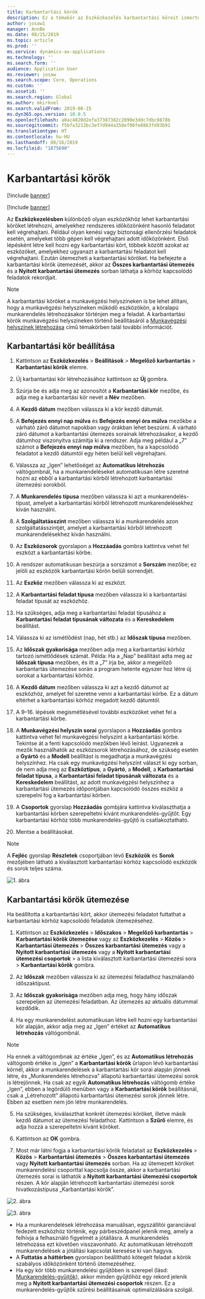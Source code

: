 ```yaml
---
title: Karbantartási körök
description: Ez a témakör az Eszközkezelés karbantartási köreit ismerteti.
author: josaw1
manager: AnnBe
ms.date: 08/15/2019
ms.topic: article
ms.prod: ''
ms.service: dynamics-ax-applications
ms.technology: ''
ms.search.form: ''
audience: Application User
ms.reviewer: josaw
ms.search.scope: Core, Operations
ms.custom: ''
ms.assetid: ''
ms.search.region: Global
ms.author: mkirknel
ms.search.validFrom: 2019-08-15
ms.dyn365.ops.version: 10.0.5
ms.openlocfilehash: a0ac4820d2efa37387382c2890e3ddc7dbc0878b
ms.sourcegitcommit: f5bfa3212bc3ef7d944a358ef08fe8863fd93b91
ms.translationtype: HT
ms.contentlocale: hu-HU
ms.lasthandoff: 08/16/2019
ms.locfileid: "1875690"
---
```

# <a name="maintenance-rounds"></a>Karbantartási körök


[!include [banner](../../includes/banner.md)]

[!include [banner](../../includes/preview-banner.md)]


Az **Eszközkezelésben** különböző olyan eszközökhöz lehet karbantartási köröket létrehozni, amelyekhez rendszeres időközönként hasonló feladatot kell végrehajtani. Például olyan kenési vagy biztonsági ellenőrzési feladatok esetén, amelyeket több gépen kell végrehajtani adott időközönként. Első lépésként létre kell hozni egy karbantartási kört, többek között azokat az eszközöket, amelyekhez ugyanazt a karbantartási feladatot kell végrehajtani. Ezután ütemezheti a karbantartási köröket. Ha befejezte a karbantartási körök ütemezését, akkor az **Összes karbantartási ütemezés** és a **Nyitott karbantartási ütemezés** sorban láthatja a körhöz kapcsolódó feladatok rekordjait.

>[!NOTE]
>A karbantartási köröket a munkavégzési helyszíneken is be lehet állítani, hogy a munkavégzési helyszíneken működő eszközökön, a köralapú munkarendelés létrehozásakor történjen meg a feladat. A karbantartási körök munkavégzési helyszíneken történő beállításáról a [Munkavégzési helyszínek létrehozása](../functional-locations/create-functional-locations.md) című témakörben talál további információt.

## <a name="set-up-a-maintenance-round"></a>Karbantartási kör beállítása

1. Kattintson az **Eszközkezelés** > **Beállítások** > **Megelőző karbantartás** > **Karbantartási körök** elemre.

2. Új karbantartási kör létrehozásához kattintson az **Új** gombra.

3. Szúrja be és adja meg az azonosítót a **Karbantartási kör** mezőbe, és adja meg a karbantartási kör nevét a **Név** mezőben.

4. A **Kezdő dátum** mezőben válassza ki a kör kezdő dátumát.

5. A **Befejezés ennyi nap múlva** és **Befejezés ennyi óra múlva** mezőkbe a várható záró dátumot napokban vagy órákban lehet beszúrni. A várható záró dátumot a karbantartási ütemezés sorainak létrehozásakor, a kezdő dátumhoz viszonyítva számítja ki a rendszer. Adja meg például a „7” számot a **Befejezés ennyi nap múlva** mezőben, ha a kapcsolódó feladatot a kezdő dátumtól egy héten belül kell végrehajtani.

6. Válassza az „Igen” lehetőséget az **Automatikus létrehozás** váltógombnál, ha a munkarendeléseket automatikusan létre szeretné hozni az ebből a karbantartási körből létrehozott karbantartási ütemezési sorokból.

7. A **Munkarendelés típusa** mezőben válassza ki azt a munkarendelés-típust, amelyet a karbantartási körből létrehozott munkarendelésekhez kíván használni.

8. A **Szolgáltatásszint** mezőben válassza ki a munkarendelés azon szolgáltatásszintjét, amelyet a karbantartási körből létrehozott munkarendelésekhez kíván használni.

9. Az **Eszközsorok** gyorslapon a **Hozzáadás** gombra kattintva vehet fel eszközt a karbantartási körbe.

10. A rendszer automatikusan beszúrja a sorszámot a **Sorszám** mezőbe; ez jelöli az eszközök karbantartási körön belüli sorrendjét.

11. Az **Eszköz** mezőben válassza ki az eszközt.

12. A **Karbantartási feladat típusa** mezőben válassza ki a karbantartási feladat típusát az eszközhöz.

13. Ha szükséges, adja meg a karbantartási feladat típusához a **Karbantartási feladat típusának változata** és a **Kereskedelem** beállítást.

14. Válassza ki az ismétlődést (nap, hét stb.) az **Időszak típusa** mezőben.

15. Az **Időszak gyakorisága** mezőben adja meg a karbantartási körhöz tartozó ismétlődések számát. Példa: Ha a „Nap” beállítást adta meg az **Időszak típusa** mezőben, és itt a „7” írja be, akkor a megelőző karbantartás ütemezése során a program hetente egyszer hoz létre új sorokat a karbantartási körhöz.

16. A **Kezdő dátum** mezőben válassza ki azt a kezdő dátumot az eszközhöz, amelyet fel szeretne venni a karbantartási körbe. Ez a dátum eltérhet a karbantartási körhöz megadott kezdő dátumtól.

17. A 9–16. lépések megismétlésével további eszközöket vehet fel a karbantartási körbe.

18. A **Munkavégzési helyszín sorai** gyorslapon a **Hozzáadás** gombra kattintva vehet fel munkavégzési helyszínt a karbantartási körbe. Tekintse át a fenti kapcsolódó mezőkben lévő leírást. Ugyanezek a mezők használhatók az eszközsorok létrehozásához, de szükség esetén a **Gyártó** és a **Modell** beállítást is megadhatja a munkavégzési helyszínhez. Ha csak egy munkavégzési helyszínt választ ki egy sorban, de nem adja meg az **Eszköztípus**, a **Gyártó**, a **Modell**, a **Karbantartási feladat típusa**, a **Karbantartási feladat típusának változata** és a **Kereskedelem** beállítást, az adott munkavégzési helyszínhez a karbantartási ütemezés időpontjában kapcsolódó összes eszköz a szerepelni fog a karbantartási körben.

19. A **Csoportok** gyorslap **Hozzáadás** gombjára kattintva kiválaszthatja a karbantartási körben szerepeltetni kívánt munkarendelés-gyűjtőt. Egy karbantartási körhöz több munkarendelés-gyűjtő is csatlakoztatható.

20. Mentse a beállításokat.

>[!NOTE]
>A **Fejléc** gyorslap **Részletek** csoportjában lévő **Eszközök** és **Sorok** mezőjében látható a kiválasztott karbantartási körhöz kapcsolódó eszközök és sorok teljes száma.

![1. ábra](media/13-preventive-maintenance.png)


## <a name="schedule-maintenance-rounds"></a>Karbantartási körök ütemezése

Ha beállította a karbantartási kört, akkor ütemezési feladatot futtathat a karbantartási körhöz kapcsolódó feladatok ütemezéséhez.

1. Kattintson az **Eszközkezelés** > **Időszakos** > **Megelőző karbantartás** > **Karbantartási körök ütemezése** vagy az **Eszközkezelés** > **Közös** > **Karbantartási ütemezés** > **Összes karbantartási ütemezés** vagy a **Nyitott karbantartási ütemezés** vagy a **Nyitott karbantartási ütemezési csoportok** > a lista kiválasztott karbantartási ütemezési sora > **Karbantartási körök** gombra.

2. Az **Időszak** mezőben válassza ki az ütemezési feladathoz használandó időszaktípust.

3. Az **Időszak gyakorisága** mezőben adja meg, hogy hány időszak szerepeljen az ütemezési feladatban. Az ütemezés az aktuális dátummal kezdődik.

4. Ha egy munkarendelést automatikusan létre kell hozni egy karbantartási kör alapján, akkor adja meg az „Igen” értéket az **Automatikus létrehozás** váltógombnál.

>[!NOTE]
>Ha ennek a váltógombnak az értéke „Igen”, és az **Automatikus létrehozás** váltógomb értéke is „Igen” a **Karbantartási körök** űrlapon lévő karbantartási körnél, akkor a munkarendelések a karbantartási kör sorai alapján jönnek létre, és „Munkarendelés létrehozva” állapotú karbantartási ütemezési sorok is létrejönnek. Ha csak az egyik **Automatikus létrehozás** váltógomb értéke „Igen”, ebben a legördülő menüben vagy a **Karbantartási körök** beállításnál, csak a „Létrehozott” állapotú karbantartási ütemezési sorok jönnek létre. Ebben az esetben nem jön létre munkarendelés.

5. Ha szükséges, kiválaszthat konkrét ütemezési köröket, illetve másik kezdő dátumot az ütemezési feladathoz. Kattintson a **Szűrő** elemre, és adja hozzá a szerepeltetni kívánt köröket.

6. Kattintson az **OK** gombra.

7. Most már látni fogja a karbantartási körök feladatait az **Eszközkezelés** > **Közös** > **Karbantartási ütemezés** > **Összes karbantartási ütemezés** vagy **Nyitott karbantartási ütemezés** sorban. Ha az ütemezett köröket munkarendelési csoporttal kapcsolja össze, akkor a karbantartási ütemezés sorai is láthatók a **Nyitott karbantartási ütemezési csoportok** részen. A kör alapján létrehozott karbantartási ütemezési sorok hivatkozástípusa „Karbantartási körök”.

![2. ábra](media/14-preventive-maintenance.png)

![3. ábra](media/15-preventive-maintenance.png)

- Ha a munkarendelések létrehozása manuálisan, egyszállítói garanciával fedezett eszközhöz történik, egy párbeszédpanel jelenik meg, amely a felhívja a felhasználó figyelmét a jótállásra. A munkarendelés létrehozása ezt követően visszavonható. Az automatikusan létrehozott munkarendelések a jótállási kapcsolat keresése ki van hagyva.  
- A **Futtatás a háttérben** gyorslapon beállítható kötegelt feladat a körök szabályos időközönként történő ütemezéséhez.  
- Ha egy kör több munkarendelési gyűjtőben is szerepel (lásd: [Munkarendelés-gyűjtők](../work-orders/work-order-pools.md)), akkor minden gyűjtőhöz egy rekord jelenik meg a **Nyitott karbantartási ütemezési csoportok** részen. Ez a munkarendelés-gyűjtők szűrési beállításainak optimalizálására szolgál.

